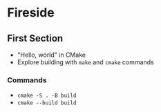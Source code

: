 # Fireside

## First Section

- "Hello, world" in CMake
- Explore building with `make` and `cmake` commands

### Commands

- `cmake -S . -B build`
- `cmake --build build`
